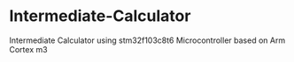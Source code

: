 # Intermediate-Calculator
Intermediate Calculator using stm32f103c8t6 Microcontroller based on Arm Cortex m3
